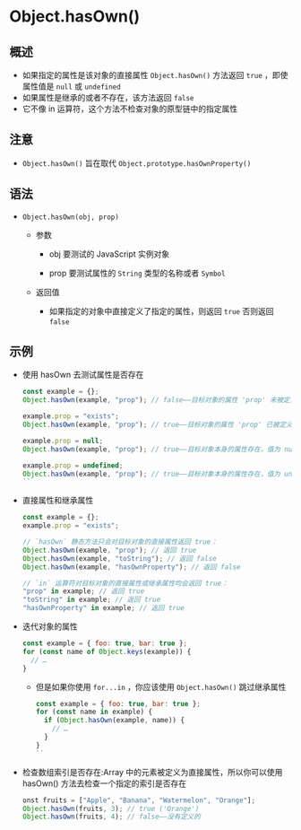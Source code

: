 # Object.hasOwn()

## 概述

+ 如果指定的属性是该对象的直接属性 `Object.hasOwn()` 方法返回 `true` ，即使属性值是 `null` 或 `undefined`
+ 如果属性是继承的或者不存在，该方法返回 `false`
+ 它不像 in 运算符，这个方法不检查对象的原型链中的指定属性



## 注意

+ `Object.hasOwn()` 旨在取代 `Object.prototype.hasOwnProperty()`

## 语法

+ `Object.hasOwn(obj, prop)`

  + 参数

    + obj 要测试的 JavaScript 实例对象

    + prop 要测试属性的 `String` 类型的名称或者 `Symbol`

  + 返回值

    + 如果指定的对象中直接定义了指定的属性，则返回 `true` 否则返回 `false`

## 示例

+ 使用 hasOwn 去测试属性是否存在

  ```js
  const example = {};
  Object.hasOwn(example, "prop"); // false——目标对象的属性 'prop' 未被定义

  example.prop = "exists";
  Object.hasOwn(example, "prop"); // true——目标对象的属性 'prop' 已被定义

  example.prop = null;
  Object.hasOwn(example, "prop"); // true——目标对象本身的属性存在，值为 null

  example.prop = undefined;
  Object.hasOwn(example, "prop"); // true——目标对象本身的属性存在，值为 undefined
  ``

+ 直接属性和继承属性

  ```js
  const example = {};
  example.prop = "exists";

  // `hasOwn` 静态方法只会对目标对象的直接属性返回 true：
  Object.hasOwn(example, "prop"); // 返回 true
  Object.hasOwn(example, "toString"); // 返回 false
  Object.hasOwn(example, "hasOwnProperty"); // 返回 false

  // `in` 运算符对目标对象的直接属性或继承属性均会返回 true：
  "prop" in example; // 返回 true
  "toString" in example; // 返回 true
  "hasOwnProperty" in example; // 返回 true
  ```

+ 迭代对象的属性

  ```js
  const example = { foo: true, bar: true };
  for (const name of Object.keys(example)) {
    // …
  }
  ```

  + 但是如果你使用 `for...in` ，你应该使用 `Object.hasOwn()` 跳过继承属性

    ```js
    const example = { foo: true, bar: true };
    for (const name in example) {
      if (Object.hasOwn(example, name)) {
        // …
      }
    }
    ``

+ 检查数组索引是否存在:Array 中的元素被定义为直接属性，所以你可以使用 hasOwn() 方法去检查一个指定的索引是否存在

  ```js
  onst fruits = ["Apple", "Banana", "Watermelon", "Orange"];
  Object.hasOwn(fruits, 3); // true ('Orange')
  Object.hasOwn(fruits, 4); // false——没有定义的
  ```
